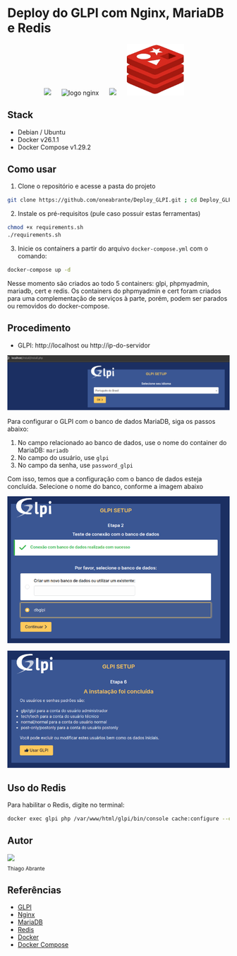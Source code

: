 # Deploy do GLPI com Nginx, MariaDB e Redis

<p align="center">
  <img src="https://raw.githubusercontent.com/glpi-project/glpi/main/pics/logos/logo-GLPI-250-black.png" width="180"><span style="margin: 10px;"></span>
  <img src="https://upload.wikimedia.org/wikipedia/commons/c/c5/Nginx_logo.svg" alt="logo nginx" width="180" height="110"><span style="margin: 10px;"></span>
  <img src="https://static-00.iconduck.com/assets.00/mariadb-icon-512x340-txozryr2.png" width="180"><span style="margin: 10px;"></span>
  <img src="./registry/redis_logo.png" width="130"><span style="margin: 10px;"></span>
</p>


## Stack
- Debian / Ubuntu
- Docker v26.1.1
- Docker Compose v1.29.2

## Como usar
1. Clone o repositório e acesse a pasta do projeto
```bash
git clone https://github.com/oneabrante/Deploy_GLPI.git ; cd Deploy_GLPI
```
2. Instale os pré-requisitos (pule caso possuir estas ferramentas)
```bash
chmod +x requirements.sh
./requirements.sh
```
3. Inicie os containers a partir do arquivo `docker-compose.yml` com o comando:
```bash
docker-compose up -d
```
Nesse momento são criados ao todo 5 containers: glpi, phpmyadmin, mariadb, cert e redis. Os containers do phpmyadmin e cert foram criados para uma complementação de serviços à parte, porém, podem ser parados ou removidos do docker-compose.

## Procedimento
- GLPI: http://localhost ou http://ip-do-servidor

<p align="center">
  <img src="./registry/init.png">
</p>

Para configurar o GLPI com o banco de dados MariaDB, siga os passos abaixo:
1. No campo relacionado ao banco de dados, use o nome do container do MariaDB: `mariadb`
2. No campo do usuário, use `glpi`
3. No campo da senha, use `password_glpi`

Com isso, temos que a configuração com o banco de dados esteja concluída. Selecione o nome do banco, conforme a imagem abaixo

<p align="center">
  <img src="./registry/init2.png">
</p>

<p align="center">
  <img src="./registry/init3.png">
</p>

## Uso do Redis 
Para habilitar o Redis, digite no terminal:
```bash
docker exec glpi php /var/www/html/glpi/bin/console cache:configure --context=core --dsn=redis://redis:6379
```

## Autor
<img src="https://avatars.githubusercontent.com/u/89171200?v=4" width=115><br><sub>Thiago Abrante</sub>

## Referências
- [GLPI](https://glpi-project.org/)
- [Nginx](https://www.nginx.com/)
- [MariaDB](https://mariadb.org/)
- [Redis](https://redis.io/)
- [Docker](https://www.docker.com/)
- [Docker Compose](https://docs.docker.com/compose/)


